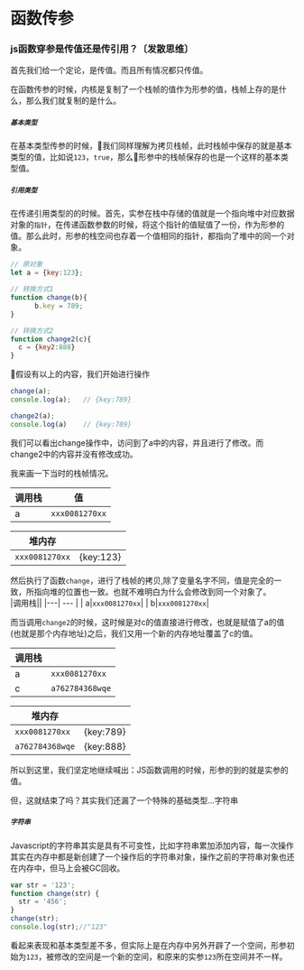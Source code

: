 # 函数传参  


### js函数穿参是传值还是传引用？〔发散思维〕
首先我们给一个定论，是传值。而且所有情况都只传值。 

在函数传参的时候，内核是复制了一个栈帧的值作为形参的值，栈帧上存的是什么，那么我们就复制的是什么。    

##### `基本类型`     
在基本类型传参的时候，我们同样理解为拷贝栈帧，此时栈帧中保存的就是基本类型的值，比如说`123`，`true`，那么形参中的栈帧保存的也是一个这样的基本类型值。    

##### `引用类型`     
在传递引用类型的的时候。首先，实参在栈中存储的值就是一个指向堆中对应数据对象的`指针`，在传递函数参数的时候，将这个指针的值赋值了一份，作为形参的值。那么此时，形参的栈空间也存着一个值相同的指针，都指向了堆中的同一个对象。     
```js
// 原对象
let a = {key:123};

// 转换方式1
function change(b){
      b.key = 789;
}

// 转换方式2
function change2(c){
  c = {key2:888}
}
```
假设有以上的内容，我们开始进行操作
```js
change(a);     
console.log(a);   // {key:789}

change2(a);  
console.log(a)    // {key:789}
```
我们可以看出change操作中，访问到了a中的内容，并且进行了修改。而change2中的内容并没有修改成功。   

我来画一下当时的栈帧情况。        

|调用栈| 值 |
|---| --- |
| a|`xxx0081270xx`| 

|堆内存||
|---|--|
| `xxx0081270xx` |{key:123}|  

然后执行了函数`change`，进行了栈帧的拷贝,除了变量名字不同，值是完全的一致，所指向堆的位置也一致。也就不难明白为什么会修改到同一个对象了。                             
|调用栈||
|---| --- |
| a|`xxx0081270xx`| 
| b|`xxx0081270xx`|              

而当调用`change2`的时候，这时候是对c的值直接进行修改，也就是赋值了a的值(也就是那个内存地址)之后，我们又用一个新的内存地址覆盖了c的值。         

|调用栈||
|---| --- |
| a|`xxx0081270xx`| 
| c|`a762784368wqe`|              

|堆内存||
|---|--|
| `xxx0081270xx` |{key:789}|  
| `a762784368wqe` |{key:888}|     

所以到这里，我们坚定地继续喊出：JS函数调用的时候，形参的到的就是实参的值。           

但，这就结束了吗？其实我们还漏了一个特殊的基础类型...字符串  

##### `字符串`       
Javascript的字符串其实是具有不可变性，比如字符串累加添加内容，每一次操作其实在内存中都是新创建了一个操作后的字符串对象，操作之前的字符串对象也还在内存中，但马上会被GC回收。    
     
```js
var str = '123';
function change(str) {
  str = '456';
}
change(str);
console.log(str);//"123"
```
看起来表现和基本类型差不多，但实际上是在内存中另外开辟了一个空间，形参初始为`123`，被修改的空间是一个新的空间，和原来的实参`123`所在空间并不一样。       

     
